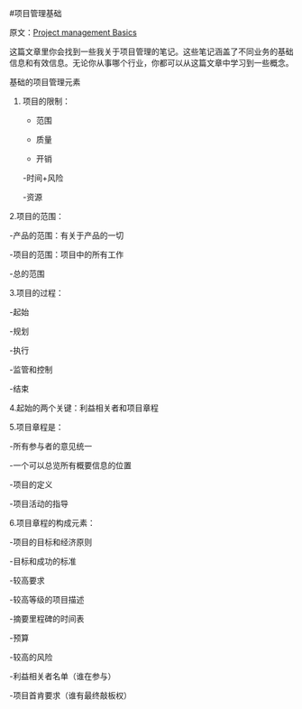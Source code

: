 #项目管理基础

原文：[Project management Basics](https://medium.com/@karamanbk/project-management-basics-6d8d5d98ddf0)

这篇文章里你会找到一些我关于项目管理的笔记。这些笔记涵盖了不同业务的基础信息和有效信息。无论你从事哪个行业，你都可以从这篇文章中学习到一些概念。

基础的项目管理元素

1. 项目的限制：

    - 范围
    - 质量

    - 开销

    -时间+风险

    -资源

2.项目的范围：

-产品的范围：有关于产品的一切

-项目的范围：项目中的所有工作

-总的范围

3.项目的过程：

-起始

-规划

-执行

-监管和控制

-结束

4.起始的两个关键：利益相关者和项目章程

5.项目章程是：

-所有参与者的意见统一

-一个可以总览所有概要信息的位置

-项目的定义

-项目活动的指导

6.项目章程的构成元素：

-项目的目标和经济原则

-目标和成功的标准

-较高要求

-较高等级的项目描述

-摘要里程碑的时间表

-预算

-较高的风险

-利益相关者名单（谁在参与）

-项目首肯要求（谁有最终敲板权）
